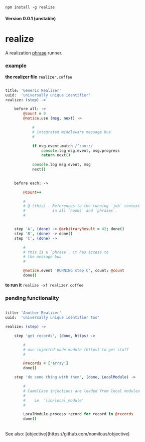 `npm install -g realize`

#### Version 0.0.1 (unstable)

realize
=======

A realization [phrase](https://github.com/nomilous/phrase) runner.<br />

### example

**the realizer file** `realizer.coffee`

```coffee

title: 'Generic Realizer'
uuid:  'universally unique identifier'
realize: (step) -> 

    before all: ->
        @count = 0
        @notice.use (msg, next) -> 

            #
            # integrated middleware message bus
            # 

            if msg.event.match /^run::/
                console.log msg.event, msg.progress
                return next()
            
            console.log msg.event, msg
            next()
            

    before each: -> 

        @count++

        #
        # @ (this) - References to the running `job` context
        #            in all `hooks` and `phrases`.
        #


    step 'A', (done) -> @arbitraryResult = 42; done()
    step 'B', (done) -> done()
    step 'C', (done) -> 

        #
        # this is a `phrase`, it has access to 
        # the message bus
        #

        @notice.event 'RUNNING step C', count: @count
        done()


```

**to run it** `realize -xf realizer.coffee` <br />

### pending functionality

```coffee

title: 'Another Realizer'
uuid:  'universally unique identifier too'

realize: (step) -> 

    step 'get records', (done, https) -> 

        #
        # use injected node module (https) to get stuff
        # 

        @records = ['array']
        done()

    step 'do some thing with them', (done, LocalModule) -> 

        #
        # CamelCase injections are loaded from local modules 
        # 
        #    ie. 'lib/local_module'
        #

        LocalModule.process record for record in @records
        done()


```
<br />
See also: [objective](https://github.com/nomilous/objective)

